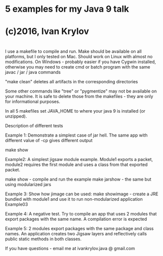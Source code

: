 #
# 5 examples for my Java 9 talk
#
# (c)2016, Ivan Krylov
#
#

I use a makefile to compile and run. Make should be available on all platforms, but I only tested on Mac. Should work on Linux with almost no modifications. On Windows - probably easier if you have Cygwin installed, otherwise you may need to create cmd or batch program with the same javac / jar / java commands

"make clean" deletes all artifacts in the corresponding directories

Some other commands like "tree" or "pygmentize" may not be available on your machine. It is safe to delete those from the makefiles - they are only for informational purposes.

In all 5 makefiles set JAVA_HOME to where your java 9 is installed (or unzipped).

Description of different tests

Example 1: Demonstrate a simplest case of jar hell. The same app with different value of -cp gives different output

make show

Example2: A simplest jigsaw module example. Module1 exports a packet, module2 requires the first module and uses a class from that exported packet.

make show  - compile and run the example
make jarshow - the same but using modularized jars

Example 3: Show how jimage can be used:
make showimage - create a JRE bundled with module1 and use it to run non-modularized application Example03

Example 4: A negative test. Try to compile an app that uses 2 modules that export packages with the same name. A compilation error is expected

Example 5: 2 modules export packages with the same package and class names. An application creates two Jigsaw layers and reflectively calls public static methods in both classes.

If you have questions - email me at ivankrylov.java @ gmail.com
